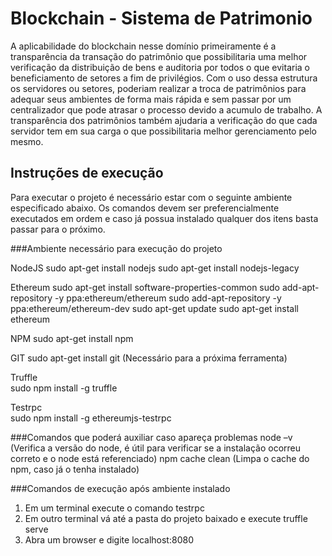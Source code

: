 # Blockchain - Sistema de Patrimonio
A aplicabilidade do blockchain nesse domínio primeiramente é a transparência da transação do patrimônio que possibilitaria uma melhor verificação da distribuição de bens e auditoria por todos o que evitaria o beneficiamento de setores a fim de privilégios. Com o uso dessa estrutura os servidores ou setores, poderiam realizar a troca de patrimônios para adequar seus ambientes de forma mais rápida e sem passar por um centralizador que pode atrasar o processo devido a acumulo de trabalho. A transparência dos patrimônios também ajudaria a verificação do que cada servidor tem em sua carga o que possibilitaria melhor gerenciamento pelo mesmo.

## Instruções de execução

Para executar o projeto é necessário estar com o seguinte ambiente especificado abaixo. Os comandos devem ser preferencialmente executados em ordem e caso já possua instalado qualquer dos itens basta passar para o próximo.

###Ambiente necessário para execução do projeto

NodeJS
  sudo apt-get install nodejs
  sudo apt-get install nodejs-legacy

Ethereum
  sudo apt-get install software-properties-common
  sudo add-apt-repository -y ppa:ethereum/ethereum
  sudo add-apt-repository -y ppa:ethereum/ethereum-dev
  sudo apt-get update
  sudo apt-get install ethereum

NPM
  sudo apt-get install npm

GIT
  sudo apt-get install git (Necessário para a próxima ferramenta)

Truffle  
  sudo npm install -g truffle

Testrpc  
  sudo npm install -g ethereumjs-testrpc 

###Comandos que poderá auxiliar caso apareça problemas
  node –v (Verifica a versão do node, é útil para verificar se a instalação ocorreu correto e o node está referenciado)
  npm cache clean (Limpa o cache do npm, caso já o tenha instalado)

###Comandos de execução após ambiente instalado
  1. Em um terminal execute o comando
      testrpc
  2. Em outro terminal vá até a pasta do projeto baixado e execute
      truffle serve
  3. Abra um browser e digite
      localhost:8080
